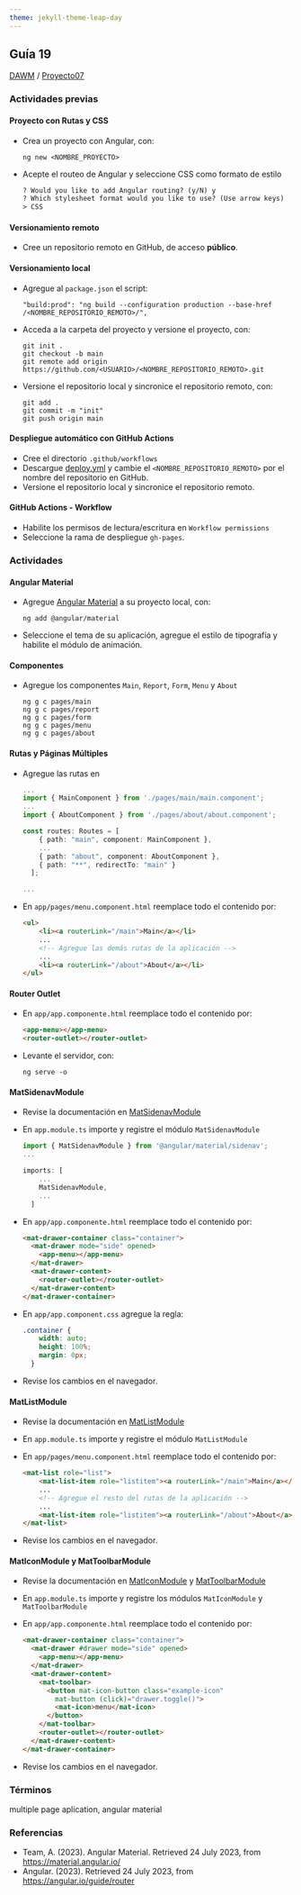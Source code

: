 ```yaml
---
theme: jekyll-theme-leap-day
---
```


## Guía 19

[DAWM](/DAWM/) / [Proyecto07](/DAWM/proyectos/2023/proyecto07)

### Actividades previas

#### Proyecto con Rutas y CSS

* Crea un proyecto con Angular, con:
	
	```
	ng new <NOMBRE_PROYECTO>
	```

* Acepte el routeo de Angular y seleccione CSS como formato de estilo

	```html
	? Would you like to add Angular routing? (y/N) y
	? Which stylesheet format would you like to use? (Use arrow keys)
	> CSS
	```

#### Versionamiento remoto 

* Cree un repositorio remoto en GitHub, de acceso **público**.

#### Versionamiento local

* Agregue al `package.json` el script:

	```
	"build:prod": "ng build --configuration production --base-href /<NOMBRE_REPOSITORIO_REMOTO>/",
	```

* Acceda a la carpeta del proyecto y versione el proyecto, con:

	```
	git init .
	git checkout -b main	
	git remote add origin https://github.com/<USUARIO>/<NOMBRE_REPOSITORIO_REMOTO>.git
	```
* Versione el repositorio local y sincronice el repositorio remoto, con:

	```
	git add .
	git commit -m "init"
	git push origin main
	```

#### Despliegue automático con GitHub Actions

* Cree el directorio `.github/workflows` 
* Descargue [deploy.yml](recursos/deploy.yml) y cambie el `<NOMBRE_REPOSITORIO_REMOTO>` por el nombre del repositorio en GitHub.
* Versione el repositorio local y sincronice el repositorio remoto.

#### GitHub Actions - Workflow 

* Habilite los permisos de lectura/escritura en `Workflow permissions`
* Seleccione la rama de despliegue `gh-pages`.

### Actividades

#### Angular Material

* Agregue [Angular Material](https://material.angular.io/) a su proyecto local, con:

	```
	ng add @angular/material
	```

* Seleccione el tema de su aplicación, agregue el estilo de tipografía y habilite el módulo de animación.

#### Componentes

* Agregue los componentes `Main`, `Report`, `Form`, `Menu` y `About`

	```
	ng g c pages/main
	ng g c pages/report
	ng g c pages/form
	ng g c pages/menu
	ng g c pages/about
	```

#### Rutas y Páginas Múltiples

* Agregue las rutas en 

	```typescript
	...
	import { MainComponent } from './pages/main/main.component';
	...
	import { AboutComponent } from './pages/about/about.component';

	const routes: Routes = [
	    { path: "main", component: MainComponent },
	    ...
	    { path: "about", component: AboutComponent },
	    { path: "**", redirectTo: "main" }
	  ];

	...
	```

* En `app/pages/menu.component.html` reemplace todo el contenido por:

	```html
	<ul>
	    <li><a routerLink="/main">Main</a></li>
	    ...
		<!-- Agregue las demás rutas de la aplicación -->
		...
	    <li><a routerLink="/about">About</a></li>
	</ul>
	```

#### Router Outlet

* En `app/app.componente.html` reemplace todo el contenido por:
	
	```html
	<app-menu></app-menu>
	<router-outlet></router-outlet>
	```
* Levante el servidor, con:

	```
	ng serve -o
	```

#### MatSidenavModule

* Revise la documentación en [MatSidenavModule](https://material.angular.io/components/sidenav/overview)

* En `app.module.ts` importe y registre el módulo `MatSidenavModule`

	```typescript
	import { MatSidenavModule } from '@angular/material/sidenav';
	...

	imports: [
	    ...
	    MatSidenavModule,
	    ...
	  ]

	```

* En `app/app.componente.html` reemplace todo el contenido por:

	```html
	<mat-drawer-container class="container">
	  <mat-drawer mode="side" opened>
	  	<app-menu></app-menu>
	  </mat-drawer>
	  <mat-drawer-content>
	  	<router-outlet></router-outlet>
	  </mat-drawer-content>
	</mat-drawer-container>
	```

* En `app/app.component.css` agregue la regla:

	```css
	.container {
	    width: auto;
	    height: 100%;
	    margin: 0px;
	  }
	```

* Revise los cambios en el navegador.

#### MatListModule

* Revise la documentación en [MatListModule](https://material.angular.io/components/list/overview)

* En `app.module.ts` importe y registre el módulo `MatListModule`

* En `app/pages/menu.component.html` reemplace todo el contenido por:

	```html
	<mat-list role="list">
	    <mat-list-item role="listitem"><a routerLink="/main">Main</a></mat-list-item>
	    ...
		<!-- Agregue el resto del rutas de la aplicación -->
		...
	    <mat-list-item role="listitem"><a routerLink="/about">About</a></mat-list-item>
	</mat-list>
	```

* Revise los cambios en el navegador.

#### MatIconModule y MatToolbarModule

* Revise la documentación en [MatIconModule](https://material.angular.io/components/icon/overview) y [MatToolbarModule](https://material.angular.io/components/toolbar/overview)

* En `app.module.ts` importe y registre los módulos `MatIconModule` y `MatToolbarModule`

* En `app/app.componente.html` reemplace todo el contenido por:

	```html
	<mat-drawer-container class="container">
	  <mat-drawer #drawer mode="side" opened>
	    <app-menu></app-menu>
	  </mat-drawer>
	  <mat-drawer-content>
	    <mat-toolbar>
	      <button mat-icon-button class="example-icon"
	        mat-button (click)="drawer.toggle()">
	        <mat-icon>menu</mat-icon>
	      </button>
	    </mat-toolbar>
	    <router-outlet></router-outlet>
	  </mat-drawer-content>
	</mat-drawer-container>
	```

* Revise los cambios en el navegador.


### Términos

multiple page aplication, angular material 


### Referencias

* Team, A. (2023). Angular Material. Retrieved 24 July 2023, from https://material.angular.io/
* Angular. (2023). Retrieved 24 July 2023, from https://angular.io/guide/router
